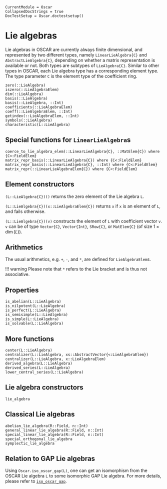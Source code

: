 ```@meta
CurrentModule = Oscar
CollapsedDocStrings = true
DocTestSetup = Oscar.doctestsetup()
```

# Lie algebras

Lie algebras in OSCAR are currently always finite dimensional, and represented by two different types,
namely `LinearLieAlgebra{C}` and `AbstractLieAlgebra{C}`, depending on whether a matrix
representation is available or not.
Both types are subtypes of `LieAlgebra{C}`. Similar to other types in OSCAR, each Lie algebra
type has a corresponding element type.
The type parameter `C` is the element type of the coefficient ring. 

```@docs
zero(::LieAlgebra)
iszero(::LieAlgebraElem)
dim(::LieAlgebra)
basis(::LieAlgebra)
basis(::LieAlgebra, ::Int)
coefficients(::LieAlgebraElem)
coeff(::LieAlgebraElem, ::Int)
getindex(::LieAlgebraElem, ::Int)
symbols(::LieAlgebra)
characteristic(L::LieAlgebra)
```

## Special functions for `LinearLieAlgebra`s

```@docs
coerce_to_lie_algebra_elem(::LinearLieAlgebra{C}, ::MatElem{C}) where {C<:FieldElem}
matrix_repr_basis(::LinearLieAlgebra{C}) where {C<:FieldElem}
matrix_repr_basis(::LinearLieAlgebra{C}, ::Int) where {C<:FieldElem}
matrix_repr(::LinearLieAlgebraElem{C}) where {C<:FieldElem}
```

## Element constructors

`(L::LieAlgebra{C})()` returns the zero element of the Lie algebra `L`.

`(L::LieAlgebra{C})(x::LieAlgebraElem{C})` returns `x` if `x` is an element of `L`,
and fails otherwise.

`(L::LieAlgebra{C})(v)` constructs the element of `L` with coefficient vector `v`.
`v` can be of type `Vector{C}`, `Vector{Int}`, `SRow{C}`,
or `MatElem{C}` (of size $1 \times \dim(L)$).


## Arithmetics
The usual arithmetics, e.g. `+`, `-`, and `*`, are defined for `LieAlgebraElem`s.

!!! warning
    Please note that `*` refers to the Lie bracket and is thus not associative.

## Properties

```@docs
is_abelian(L::LieAlgebra)
is_nilpotent(L::LieAlgebra)
is_perfect(L::LieAlgebra)
is_semisimple(L::LieAlgebra)
is_simple(L::LieAlgebra)
is_solvable(L::LieAlgebra)
```

## More functions

```@docs
center(L::LieAlgebra)
centralizer(L::LieAlgebra, xs::AbstractVector{<:LieAlgebraElem})
centralizer(L::LieAlgebra, x::LieAlgebraElem)
derived_algebra(L::LieAlgebra)
derived_series(L::LieAlgebra)
lower_central_series(L::LieAlgebra)
```

## Lie algebra constructors

```@docs
lie_algebra
```

## Classical Lie algebras

```@docs
abelian_lie_algebra(R::Field, n::Int)
general_linear_lie_algebra(R::Field, n::Int)
special_linear_lie_algebra(R::Field, n::Int)
special_orthogonal_lie_algebra
symplectic_lie_algebra
```

## Relation to GAP Lie algebras

Using `Oscar.iso_oscar_gap(L)`, one can get an isomorphism from the OSCAR Lie algebra `L`
to some isomorphic GAP Lie algebra. For more details, please refer to [`iso_oscar_gap`](@ref).
